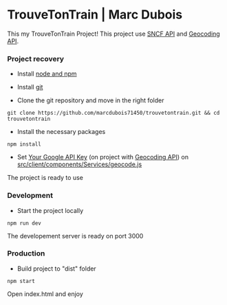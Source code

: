 # TrouveTonTrain | Marc Dubois

This my TrouveTonTrain Project! This project use [SNCF API](https://data.sncf.com/) and [Geocoding API](https://console.cloud.google.com/marketplace/product/google/geocoding-backend.googleapis.com).

### Project recovery
- Install [node and npm](https://nodejs.org/en/download/) 

- Install [git](https://git-scm.com/downloads)

- Clone the git repository and move in the right folder
```
git clone https://github.com/marcdubois71450/trouvetontrain.git && cd trouvetontrain
```
- Install the necessary packages
```
npm install
```
- Set [Your Google API Key](https://console.cloud.google.com/apis/credentials) (on project with [Geocoding API](https://console.cloud.google.com/marketplace/product/google/geocoding-backend.googleapis.com)) on [src/client/components/Services/geocode.js](https://github.com/marcdubois71450/trouvetontrain/blob/master/src/client/components/Services/geocode.js#L4)

The project is ready to use


### Development
- Start the project locally
```
npm run dev
```
The developement server is ready on port 3000


### Production
- Build project to "dist" folder
```
npm start
```
Open index.html and enjoy

